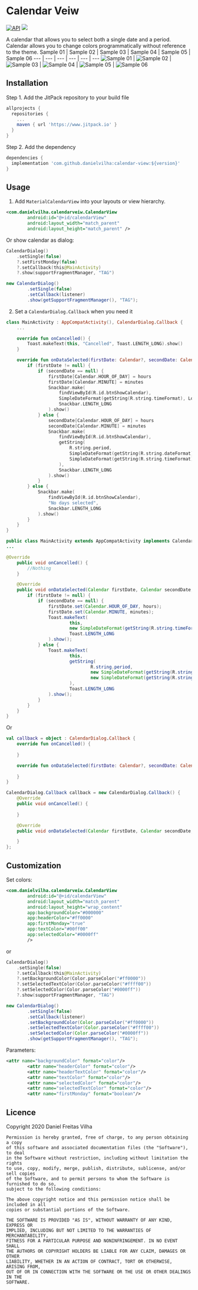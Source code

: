 # Calendar Veiw
[![API](https://img.shields.io/badge/API-16%2B-brightgreen.svg?style=flat)](https://android-arsenal.com/api?level=16)
[![](https://jitpack.io/v/danielvilha/calendarview.svg)](https://jitpack.io/#danielvilha/calendarview)

A calendar that allows you to select both a single date and a period. Calendar allows you to change colors programmatically without reference to the theme.
Sample 01 | Sample 02 | Sample 03 | Sample 04 | Sample 05 | Sample 06
--- | --- | --- | --- | --- | ---
![Sample 01](images/sample_01.png) | ![Sample 02](images/sample_02.png) | ![Sample 03](images/sample_03.png) | ![Sample 04](images/sample_04.png) | ![Sample 05](images/sample_08.png) | ![Sample 06](images/sample_09.png)

## Installation
Step 1. Add the JitPack repository to your build file
```groovy
allprojects {
  repositories {
    ...
    maven { url 'https://www.jitpack.io' }
  }
}
```

Step 2. Add the dependency
```groovy
dependencies {
  implementation 'com.github.danielvilha:calendar-view:${version}'
}
```

## Usage
1. Add `MaterialCalendarView` into your layouts or view hierarchy.

```xml
<com.danielvilha.calendarveiw.CalendarView
        android:id="@+id/calendarView"
        android:layout_width="match_parent"
        android:layout_height="match_parent" />
```

Or show calendar as dialog:
```kotlin
CalendarDialog()
    .setSingle(false)
    ?.setFirstMonday(false)
    ?.setCallback(this@MainActivity)
    ?.show(supportFragmentManager, "TAG")
```

```java
new CalendarDialog()
        .setSingle(false)
        .setCallback(listener)
        .show(getSupportFragmentManager(), "TAG");
```

2. Set a `CalendarDialog.Callback` when you need it
```kotlin
class MainActivity : AppCompatActivity(), CalendarDialog.Callback {
    ...

    override fun onCancelled() {
        Toast.makeText(this, "Cancelled", Toast.LENGTH_LONG).show()
    }

    override fun onDataSelected(firstDate: Calendar?, secondDate: Calendar?, hours: Int, minutes: Int) {
        if (firstDate != null) {
            if (secondDate == null) {
                firstDate[Calendar.HOUR_OF_DAY] = hours
                firstDate[Calendar.MINUTE] = minutes
                Snackbar.make(
                    findViewById(R.id.btnShowCalendar),
                    SimpleDateFormat(getString(R.string.timeFormat), Locale.getDefault()).format(firstDate.time),
                    Snackbar.LENGTH_LONG
                ).show()
            } else {
                secondDate[Calendar.HOUR_OF_DAY] = hours
                secondDate[Calendar.MINUTE] = minutes
                Snackbar.make(
                    findViewById(R.id.btnShowCalendar),
                    getString(
                        R.string.period,
                        SimpleDateFormat(getString(R.string.dateFormat), Locale.getDefault()).format(firstDate.time),
                        SimpleDateFormat(getString(R.string.timeFormat), Locale.getDefault()).format(secondDate.time)
                    ),
                    Snackbar.LENGTH_LONG
                ).show()
            }
        } else {
            Snackbar.make(
                findViewById(R.id.btnShowCalendar),
                "No days selected",
                Snackbar.LENGTH_LONG
            ).show()
        }
    }
}
```

```java 
public class MainActivity extends AppCompatActivity implements CalendarDialog.Callback {
...

@Override
    public void onCancelled() {
        //Nothing
    }

    @Override
    public void onDataSelected(Calendar firstDate, Calendar secondDate, int hours, int minutes) {
        if (firstDate != null) {
            if (secondDate == null) {
                firstDate.set(Calendar.HOUR_OF_DAY, hours);
                firstDate.set(Calendar.MINUTE, minutes);
                Toast.makeText(
                        this,
                        new SimpleDateFormat(getString(R.string.timeFormat), Locale.getDefault()).format(firstDate.getTime()),
                        Toast.LENGTH_LONG
                ).show();
            } else {
                Toast.makeText(
                        this,
                        getString(
                                R.string.period,
                                new SimpleDateFormat(getString(R.string.dateFormat), Locale.getDefault()).format(firstDate.getTime()),
                                new SimpleDateFormat(getString(R.string.timeFormat), Locale.getDefault()).format(secondDate.getTime())
                        ),
                        Toast.LENGTH_LONG
                ).show();
            }
        }
    }
}
```

Or 
```kotlin
val callback = object : CalendarDialog.Callback {
    override fun onCancelled() {
                
    }

    override fun onDataSelected(firstDate: Calendar?, secondDate: Calendar?, hours: Int, minutes: Int) {
                
    }
}
```

```java
CalendarDialog.Callback callback = new CalendarDialog.Callback() {
    @Override
    public void onCancelled() {
        
    }

    @Override
    public void onDataSelected(Calendar firstDate, Calendar secondDate, int hours, int minutes) {

    }
};
```

## Customization
Set colors:
```xml
<com.danielvilha.calendarveiw.CalendarView
        android:id="@+id/calendarView"
        android:layout_width="match_parent"
        android:layout_height="wrap_content"
        app:backgroundColor="#000000"
        app:headerColor="#ff0000"
        app:firstMonday="true"
        app:textColor="#00ff00"
        app:selectedColor="#0000ff"
        />
```
or
```kotlin
CalendarDialog()
    .setSingle(false)
    ?.setCallback(this@MainActivity)
    ?.setBackgroundColor(Color.parseColor("#ff0000"))
    ?.setSelectedTextColor(Color.parseColor("#ffff00"))
    ?.setSelectedColor(Color.parseColor("#0000ff"))
    ?.show(supportFragmentManager, "TAG")
```
```java
new CalendarDialog()
        .setSingle(false)
        .setCallback(listener)
        .setBackgroundColor(Color.parseColor("#ff0000"))
        .setSelectedTextColor(Color.parseColor("#ffff00"))
        .setSelectedColor(Color.parseColor("#0000ff"))
        .show(getSupportFragmentManager(), "TAG");
```

Parameters:
```xml
<attr name="backgroundColor" format="color"/>
        <attr name="headerColor" format="color"/>
        <attr name="headerTextColor" format="color"/>
        <attr name="textColor" format="color"/>
        <attr name="selectedColor" format="color"/>
        <attr name="selectedTextColor" format="color"/>
        <attr name="firstMonday" format="boolean"/>
```        

## Licence
Copyright 2020 Daniel Freitas Vilha
```
Permission is hereby granted, free of charge, to any person obtaining a copy
of this software and associated documentation files (the "Software"), to deal
in the Software without restriction, including without limitation the rights
to use, copy, modify, merge, publish, distribute, sublicense, and/or sell copies
of the Software, and to permit persons to whom the Software is furnished to do so,
subject to the following conditions:

The above copyright notice and this permission notice shall be included in all
copies or substantial portions of the Software.

THE SOFTWARE IS PROVIDED "AS IS", WITHOUT WARRANTY OF ANY KIND, EXPRESS OR
IMPLIED, INCLUDING BUT NOT LIMITED TO THE WARRANTIES OF MERCHANTABILITY,
FITNESS FOR A PARTICULAR PURPOSE AND NONINFRINGEMENT. IN NO EVENT SHALL
THE AUTHORS OR COPYRIGHT HOLDERS BE LIABLE FOR ANY CLAIM, DAMAGES OR OTHER
LIABILITY, WHETHER IN AN ACTION OF CONTRACT, TORT OR OTHERWISE, ARISING FROM,
OUT OF OR IN CONNECTION WITH THE SOFTWARE OR THE USE OR OTHER DEALINGS IN THE
SOFTWARE.
```
